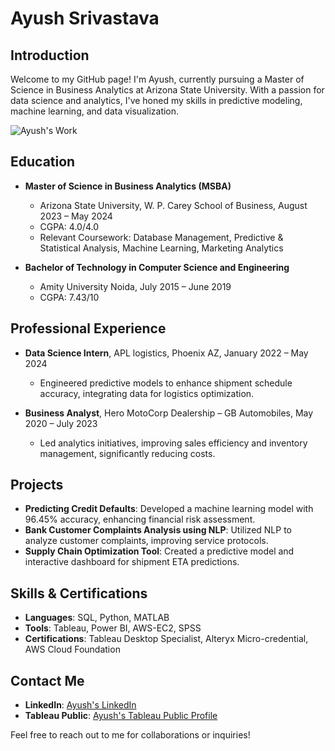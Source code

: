 # Ayush Srivastava

## Introduction

Welcome to my GitHub page! I'm Ayush, currently pursuing a Master of Science in Business Analytics at Arizona State University. With a passion for data science and analytics, I've honed my skills in predictive modeling, machine learning, and data visualization.

![Ayush's Work]([images/demo.gif?raw=true](https://github.com/asriv106/asriv106.github.io/blob/master/images/DALL%C2%B7E%202024-03-30%2013.08.55%20-%20professional%20developer's%20workspace%20with%20dual%20monitors%20displaying%20code%20and%20data%20analysis%2C%20various%20programming%20books%20on%20the%20shelf%2C%20a%20comfortable%20chair%2C%20.webp))

## Education

- **Master of Science in Business Analytics (MSBA)**
  - Arizona State University, W. P. Carey School of Business, August 2023 – May 2024
  - CGPA: 4.0/4.0
  - Relevant Coursework: Database Management, Predictive & Statistical Analysis, Machine Learning, Marketing Analytics

- **Bachelor of Technology in Computer Science and Engineering**
  - Amity University Noida, July 2015 – June 2019
  - CGPA: 7.43/10

## Professional Experience

- **Data Science Intern**, APL logistics, Phoenix AZ, January 2022 – May 2024
  - Engineered predictive models to enhance shipment schedule accuracy, integrating data for logistics optimization.

- **Business Analyst**, Hero MotoCorp Dealership – GB Automobiles, May 2020 – July 2023
  - Led analytics initiatives, improving sales efficiency and inventory management, significantly reducing costs.

## Projects

- **Predicting Credit Defaults**: Developed a machine learning model with 96.45% accuracy, enhancing financial risk assessment.
- **Bank Customer Complaints Analysis using NLP**: Utilized NLP to analyze customer complaints, improving service protocols.
- **Supply Chain Optimization Tool**: Created a predictive model and interactive dashboard for shipment ETA predictions.

## Skills & Certifications

- **Languages**: SQL, Python, MATLAB
- **Tools**: Tableau, Power BI, AWS-EC2, SPSS
- **Certifications**: Tableau Desktop Specialist, Alteryx Micro-credential, AWS Cloud Foundation

## Contact Me

- **LinkedIn**: [Ayush's LinkedIn](https://www.linkedin.com/in/ayush-asu/)
- **Tableau Public**: [Ayush's Tableau Public Profile](your-tableau-public-url)

Feel free to reach out to me for collaborations or inquiries!

